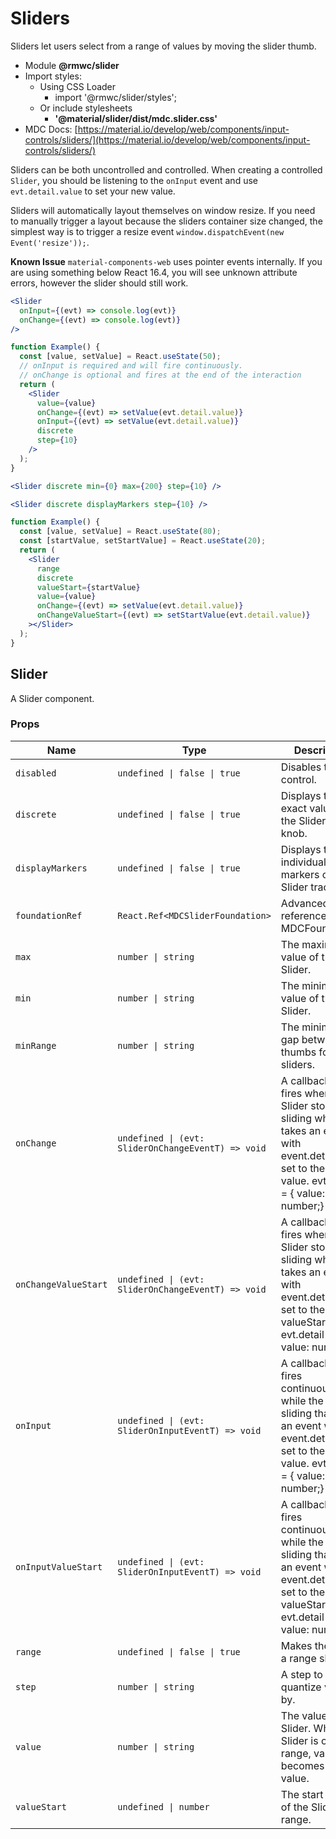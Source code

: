 # Sliders

Sliders let users select from a range of values by moving the slider thumb.

- Module **@rmwc/slider**
- Import styles:
  - Using CSS Loader
    - import '@rmwc/slider/styles';
  - Or include stylesheets
    - **'@material/slider/dist/mdc.slider.css'**
- MDC Docs: [https://material.io/develop/web/components/input-controls/sliders/](https://material.io/develop/web/components/input-controls/sliders/)

Sliders can be both uncontrolled and controlled. When creating a controlled `Slider`, you should be listening to the `onInput` event and use `evt.detail.value` to set your new value.

Sliders will automatically layout themselves on window resize. If you need to manually trigger a layout because the sliders container size changed, the simplest way is to trigger a resize event `window.dispatchEvent(new Event('resize'));`.

**Known Issue** `material-components-web` uses pointer events internally. If you are using something below React 16.4, you will see unknown attribute errors, however the slider should still work.

```jsx
<Slider
  onInput={(evt) => console.log(evt)}
  onChange={(evt) => console.log(evt)}
/>
```

```jsx
function Example() {
  const [value, setValue] = React.useState(50);
  // onInput is required and will fire continuously.
  // onChange is optional and fires at the end of the interaction
  return (
    <Slider
      value={value}
      onChange={(evt) => setValue(evt.detail.value)}
      onInput={(evt) => setValue(evt.detail.value)}
      discrete
      step={10}
    />
  );
}
```

```jsx
<Slider discrete min={0} max={200} step={10} />
```

```jsx
<Slider discrete displayMarkers step={10} />
```

```jsx
function Example() {
  const [value, setValue] = React.useState(80);
  const [startValue, setStartValue] = React.useState(20);
  return (
    <Slider
      range
      discrete
      valueStart={startValue}
      value={value}
      onChange={(evt) => setValue(evt.detail.value)}
      onChangeValueStart={(evt) => setStartValue(evt.detail.value)}
    ></Slider>
  );
}
```

## Slider
A Slider component.

### Props

| Name | Type | Description |
|------|------|-------------|
| `disabled` | `undefined \| false \| true` | Disables the control. |
| `discrete` | `undefined \| false \| true` | Displays the exact value of the Slider on the knob. |
| `displayMarkers` | `undefined \| false \| true` | Displays the individual step markers on the Slider track. |
| `foundationRef` | `React.Ref<MDCSliderFoundation>` | Advanced: A reference to the MDCFoundation. |
| `max` | `number \| string` | The maximum value of the Slider. |
| `min` | `number \| string` | The minimum value of the Slider. |
| `minRange` | `number \| string` | The minimum gap between two thumbs for range sliders. |
| `onChange` | `undefined \| (evt: SliderOnChangeEventT) => void` | A callback that fires when the Slider stops sliding which takes an event with event.detail.value set to the Slider's value. evt.detail = { value: number;} |
| `onChangeValueStart` | `undefined \| (evt: SliderOnChangeEventT) => void` | A callback that fires when the Slider stops sliding which takes an event with event.detail.value set to the Slider's valueStart. evt.detail = { value: number;} |
| `onInput` | `undefined \| (evt: SliderOnInputEventT) => void` | A callback that fires continuously while the Slider is sliding that takes an event with event.detail.value set to the Slider's value. evt.detail = { value: number;} |
| `onInputValueStart` | `undefined \| (evt: SliderOnInputEventT) => void` | A callback that fires continuously while the Slider is sliding that takes an event with event.detail.value set to the Slider's valueStart. evt.detail = { value: number;} |
| `range` | `undefined \| false \| true` | Makes the slider a range slider. |
| `step` | `number \| string` | A step to quantize values by. |
| `value` | `number \| string` | The value of the Slider. When Slider is of type range, value becomes the end value. |
| `valueStart` | `undefined \| number` | The start value of the Slider range. |


